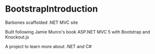 # BootstrapIntroduction
Barbones scaffolded .NET MVC site

Built following Jamie Munro's book
ASP.NET MVC 5 with Bootstrap and Knockout.js

A project to learn more about .NET and C#
